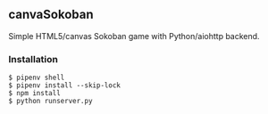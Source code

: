 ## canvaSokoban

Simple HTML5/canvas Sokoban game with Python/aiohttp backend.

### Installation

```
$ pipenv shell
$ pipenv install --skip-lock
$ npm install
$ python runserver.py
```

